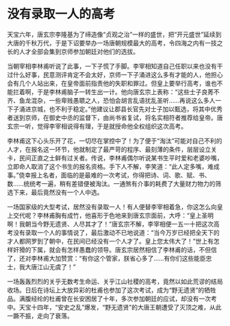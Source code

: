 # 没有录取一人的高考

天宝六年，唐玄宗李隆基为了缔造像“贞观之治”一样的盛世，把“开元盛世”延续到大唐的千秋万代，于是下诏要举办一场唐朝规模最大的高考，令四海之内有一技之长的人才全部会集到京师参加朝廷对他们的选拔。 

当朝宰相李林甫听说了此事，一下子慌了手脚。李宰相知道自己任职以来也没有干过什么好事，民意测评肯定不会太好，京师一下子涌进这么多有才能的人，他担心会有几个人站出来，在皇帝面前指责他的失职和罪过。但皇上要举行高考，谁也不能拦着啊，于是李林甫脑子一转生出一计。他向唐玄宗上表称：“这些士子良莠不齐、鱼龙混杂，一些卑贱愚聩之人，恐怕会胡言乱语扰乱圣听……再说这么多人一下子涌进京城，也不利于稳定。”他建议让郡县长官先对士子加以甄选，将其中优秀者送到京师，在御史中丞的监督下，由尚书省复试，将名实相符者推荐给皇帝。唐玄宗一听，觉得李宰相说得有理，于是就授命他全权组织这次高考。 

李林甫这下心头乐开了花，一切尽在掌控中了！为了便于“淘汰”可能对自己不利的人才，在报名这一环节，他就制定了最严苛的程序、最刻薄的条件，层层设立关卡，民间正直之士鲜有过关者。传说，李林甫偶尔听说某书生平时爱和老婆吵嘴，立即命人取消了这个书生的报名资格。手下人不解，李笑道：“此人定多嘴，难成事。”侥幸报上名者，面临的是最难的一次考试，你得把诗、词、歌、赋、书、数……统统考一遍，稍有差错便被淘汰。一通煞有介事的耗费了大量财力物力的筛选下来，最后竟然没有一个人中选。 

一场国家级的大型考试，居然没有录取一人！有人便替李宰相着急，你这怎么向皇上交代呢？李林甫胸有成竹，他喜形于色地来到唐玄宗面前，大呼：“皇上圣明啊！我朝当今野无遗贤、人尽其才了！”唐玄宗不解，李宰相便一五一十把这次高考没有录取一个人的事情说了，最后激动不已地说道：“当今万岁已经把全天下的才人都网罗到了朝中，在民间已经没有一个人才了。皇上您太伟大了！”世上有怎样奸猾的下属，就会有怎样愚蠢的领导。唐玄宗居然相信了李林甫的话，不但信了，还对李林甫大加赞赏：“有你这个管家，朕省心多了……有你们这些能臣忠士，我大唐江山无虞了！” 

一场轰轰烈烈的关乎无数考生命运、关乎江山社稷的高考，竟然以如此荒谬的结局收场。日后在诗坛上大放异彩的杜甫也参加了这次考试，成为“野无遗贤”的牺牲品。满腹经纶的杜甫曾在长安困居了十年，多次参加朝廷的应试，却没有一次考中。天宝十四年，“安史之乱”爆发，“野无遗贤”的大唐王朝遭受了灭顶之难，从此一蹶不振，走向了衰落。